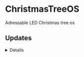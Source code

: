 # ChristmasTreeOS
Adressable LED Christmas tree os

<a id="versions"></a>
## Updates
<details>
  v1.0
    -Basic effects 
    -Stable
  v1.1 
    -XY leds access
    -Stable
</details>
